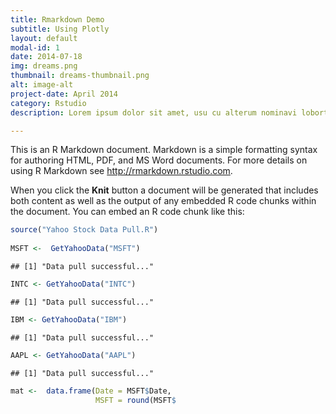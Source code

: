 ```yaml
---
title: Rmarkdown Demo
subtitle: Using Plotly
layout: default
modal-id: 1
date: 2014-07-18
img: dreams.png
thumbnail: dreams-thumbnail.png
alt: image-alt
project-date: April 2014
category: Rstudio
description: Lorem ipsum dolor sit amet, usu cu alterum nominavi lobortis. At duo novum diceret. Tantas apeirian vix et, usu sanctus postulant inciderint ut, populo diceret necessitatibus in vim. Cu eum dicam feugiat noluisse.

---
```


This is an R Markdown document. Markdown is a simple formatting syntax for authoring HTML, PDF, and MS Word documents. For more details on using R Markdown see <http://rmarkdown.rstudio.com>.

When you click the **Knit** button a document will be generated that includes both content as well as the output of any embedded R code chunks within the document. You can embed an R code chunk like this:


```r
source("Yahoo Stock Data Pull.R")
 
MSFT <-  GetYahooData("MSFT")
```

```
## [1] "Data pull successful..."
```

```r
INTC <- GetYahooData("INTC")
```

```
## [1] "Data pull successful..."
```

```r
IBM <- GetYahooData("IBM")
```

```
## [1] "Data pull successful..."
```

```r
AAPL <- GetYahooData("AAPL")
```

```
## [1] "Data pull successful..."
```

```r
mat <-  data.frame(Date = MSFT$Date, 
                   MSFT = round(MSFT$
